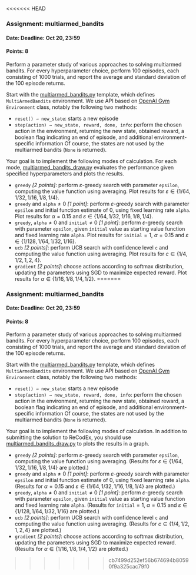 <<<<<<< HEAD
### Assignment: multiarmed_bandits
#### Date: Deadline: Oct 20, 23:59
#### Points: 8

Perform a parameter study of various approaches to solving multiarmed bandits.
For every hyperparameter choice, perform 100 episodes, each consisting of
1000 trials, and report the average and standard deviation of the 100 episode
returns.

Start with the [multiarmed_bandits.py](https://github.com/ufal/npfl122/tree/master/labs/01/multiarmed_bandits.py)
template, which defines `MultiArmedBandits` environment. We use API based on
[OpenAI Gym](https://gym.openai.com/) `Environment` class, notably the following
two methods:
- `reset() → new_state`: starts a new episode
- `step(action) → new_state, reward, done, info`: perform the chosen action
  in the environment, returning the new state, obtained reward, a boolean
  flag indicating an end of episode, and additional environment-specific
  information
Of course, the states are not used by the multiarmed bandits (`None` is
returned).

Your goal is to implement the following modes of calculation. For each mode,
[multiarmed_bandits_draw.py](https://github.com/ufal/npfl122/tree/master/labs/01/multiarmed_bandits_draw.py)
evaluates the performance given specified hyperparameters
and plots the results.
- `greedy` _[2 points]_: perform $ε$-greedy search with parameter `epsilon`, computing the
  value function using averaging. Plot results for $ε ∈ \{1/64, 1/32, 1/16, 1/8, 1/4\}$.
- `greedy` and `alpha`$≠0$ _[1 point]_: perform $ε$-greedy search with parameter `epsilon` and
  initial function estimate of 0, using fixed learning rate `alpha`. Plot
  results for $α=0.15$ and $ε ∈ \{1/64, 1/32, 1/16, 1/8, 1/4\}$.
- `greedy`, `alpha`$≠0$ and `initial`$≠0$ _[1 point]_: perform $ε$-greedy search with
  parameter `epsilon`, given `initial` value as starting value function and
  fixed learning rate `alpha`. Plot results for `initial`$=1$, $α=0.15$ and
  $ε ∈ \{1/128, 1/64, 1/32, 1/16\}$.
- `ucb` _[2 points]_: perform UCB search with confidence level `c` and computing the value
  function using averaging. Plot results for $c ∈ \{1/4, 1/2, 1, 2, 4\}$.
- `gradient` _[2 points]_: choose actions according to softmax distribution, updating the
  parameters using SGD to maximize expected reward. Plot results for
  $α ∈ \{1/16, 1/8, 1/4, 1/2\}$.
=======
### Assignment: multiarmed_bandits
#### Date: Deadline: Oct 20, 23:59
#### Points: 8

Perform a parameter study of various approaches to solving multiarmed bandits.
For every hyperparameter choice, perform 100 episodes, each consisting of
1000 trials, and report the average and standard deviation of the 100 episode
returns.

Start with the [multiarmed_bandits.py](https://github.com/ufal/npfl122/tree/master/labs/01/multiarmed_bandits.py)
template, which defines `MultiArmedBandits` environment. We use API based on
[OpenAI Gym](https://gym.openai.com/) `Environment` class, notably the following
two methods:
- `reset() → new_state`: starts a new episode
- `step(action) → new_state, reward, done, info`: perform the chosen action
  in the environment, returning the new state, obtained reward, a boolean
  flag indicating an end of episode, and additional environment-specific
  information
Of course, the states are not used by the multiarmed bandits (`None` is
returned).

Your goal is to implement the following modes of calculation. In addition
to submitting the solution to ReCodEx, you should use
[multiarmed_bandits_draw.py](https://github.com/ufal/npfl122/tree/master/labs/01/multiarmed_bandits_draw.py)
to plots the results in a graph.
- `greedy` _[2 points]_: perform $ε$-greedy search with parameter `epsilon`, computing the
  value function using averaging. (Results for $ε ∈ \{1/64, 1/32, 1/16, 1/8, 1/4\}$ are plotted.)
- `greedy` and `alpha`$≠0$ _[1 point]_: perform $ε$-greedy search with parameter `epsilon` and
  initial function estimate of 0, using fixed learning rate `alpha`. (Results
  for $α=0.15$ and $ε ∈ \{1/64, 1/32, 1/16, 1/8, 1/4\}$ are plotted.)
- `greedy`, `alpha`$≠0$ and `initial`$≠0$ _[1 point]_: perform $ε$-greedy search with
  parameter `epsilon`, given `initial` value as starting value function and
  fixed learning rate `alpha`. (Results for `initial`$=1$, $α=0.15$ and
  $ε ∈ \{1/128, 1/64, 1/32, 1/16\}$ are plotted.)
- `ucb` _[2 points]_: perform UCB search with confidence level `c` and computing the value
  function using averaging. (Results for $c ∈ \{1/4, 1/2, 1, 2, 4\}$ are
  plotted.)
- `gradient` _[2 points]_: choose actions according to softmax distribution, updating the
  parameters using SGD to maximize expected reward. (Results for
  $α ∈ \{1/16, 1/8, 1/4, 1/2\}$ are plotted.)
>>>>>>> cb7499d252ef56b674694b80590f9a325cac79f0
